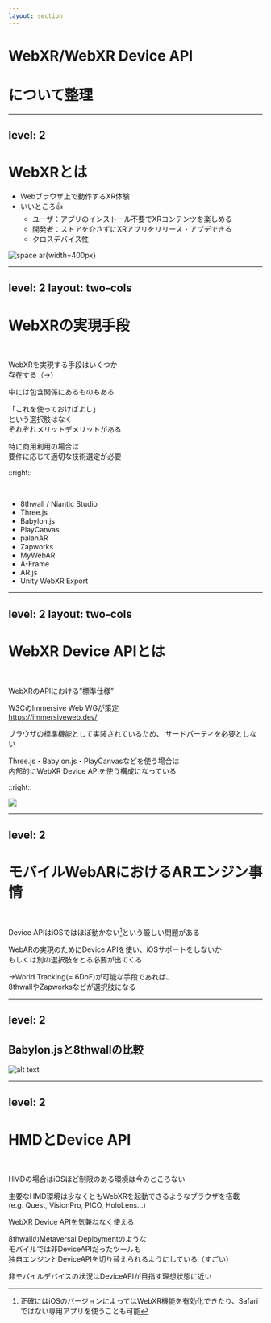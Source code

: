 ```yaml
---
layout: section
---
```


# WebXR/WebXR Device API
# について整理

---
level: 2
---

# WebXRとは

- Webブラウザ上で動作するXR体験
- いいところ👍
  - ユーザ：アプリのインストール不要でXRコンテンツを楽しめる
  - 開発者：ストアを介さずにXRアプリをリリース・アプデできる
  - クロスデバイス性

![space ar](/spacear.png){width=400px}

---
level: 2
layout: two-cols
---

# WebXRの実現手段

<br />

WebXRを実現する手段はいくつか<br />存在する（→）

中には包含関係にあるものもある

「これを使っておけばよし」  
という選択肢はなく  
それぞれメリットデメリットがある

特に商用利用の場合は  
要件に応じて適切な技術選定が必要


::right::

<br/>

- 8thwall / Niantic Studio
- Three.js
- Babylon.js
- PlayCanvas
- palanAR
- Zapworks
- MyWebAR
- A-Frame
- AR.js
- Unity WebXR Export

---
level: 2
layout: two-cols
---

# WebXR Device APIとは
<br/>

WebXRのAPIにおける”標準仕様”

W3CのImmersive Web WGが策定  
https://immersiveweb.dev/

ブラウザの標準機能として実装されているため、
サードパーティを必要としない

Three.js・Babylon.js・PlayCanvasなどを使う場合は  
内部的にWebXR Device APIを使う構成になっている

::right::

<img src="https://immersiveweb.dev/webxr-logo.svg" class="ml-5 mt-30"/>

---
level: 2
---

# モバイルWebARにおけるARエンジン事情
<br />

Device APIはiOSではほぼ動かない[^1]という厳しい問題がある

WebARの実現のためにDevice APIを使い、iOSサポートをしないか  
もしくは別の選択肢をとる必要が出てくる

→World Tracking(= 6DoF)が可能な手段であれば、  
8thwallやZapworksなどが選択肢になる

[^1]:正確にはiOSのバージョンによってはWebXR機能を有効化できたり、Safariではない専用アプリを使うことも可能

<style>
  .footnote-item, .footnote-item p{
    font-size:13px
  }
</style>

---
level: 2
---

## Babylon.jsと8thwallの比較

![alt text](/bab8th.png)

---
level: 2
---

# HMDとDevice API
<br/>

HMDの場合はiOSほど制限のある環境は今のところない

主要なHMD環境は少なくともWebXRを起動できるようなブラウザを搭載  
(e.g. Quest, VisionPro, PICO, HoloLens...)

WebXR Device APIを気兼ねなく使える  

8thwallのMetaversal Deploymentのような  
モバイルでは非DeviceAPIだったツールも  
独自エンジンとDeviceAPIを切り替えられるようにしている（すごい）

非モバイルデバイスの状況はDeviceAPIが目指す理想状態に近い